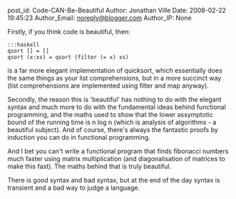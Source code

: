 post_id: Code-CAN-Be-Beautiful
Author: Jonathan Ville
Date: 2008-02-22 19:45:23
Author_Email: noreply@blogger.com
Author_IP: None

Firstly, if you think code is beautiful, then:

	:::haskell
	qsort [] = []
	qsort (x:xs) = qsort (filter (= x) xs)

is a far more elegant implementation of quicksort, which essentially does the same things as your list comprehensions, but in a more succinct way (list comprehensions are implemented using filter and map anyway).

Secondly, the reason this is &#39;beautiful&#39; has nothing to do with the elegant syntax and much more to do with the fundamental ideas behind functional programming, and the maths used to show that the lower assymptotic bound of the running time is n log n (which is analysis of algorithms - a beautiful subject). And of course, there&#39;s always the fantastic proofs by induction you can do in functional programming.

And I bet you can&#39;t write a functional program that finds fibonacci numbers much faster using matrix multiplication (and diagonalisation of matrices to make this fast). The maths behind that is truly beautiful.

There is good syntax and bad syntax, but at the end of the day syntax is transient and a bad way to judge a language.